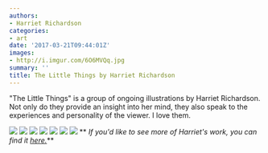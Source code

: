 ```yaml
---
authors:
- Harriet Richardson
categories:
- art
date: '2017-03-21T09:44:01Z'
images:
- http://i.imgur.com/6O6MVQq.jpg
summary: ''
title: The Little Things by Harriet Richardson
---
```

"The Little Things" is a group of ongoing illustrations by Harriet Richardson. Not only do they provide an insight into her mind, they also speak to the experiences and personality of the viewer. I love them.

![](http://i.imgur.com/zh5cg22.jpg "")
![](http://i.imgur.com/bLo0m3X.jpg "")
![](http://i.imgur.com/hChvD3K.jpg "")
![](http://i.imgur.com/8k1M1Kc.png "")
![](http://i.imgur.com/6O6MVQq.jpg "")
![](http://i.imgur.com/pW9Hs47.jpg "")
![](http://i.imgur.com/lItKTUZ.jpg "")
**
_If you'd like to see more of Harriet's work, you can find it [here.](https://www.instagram.com/hats_richardson/ "")_**